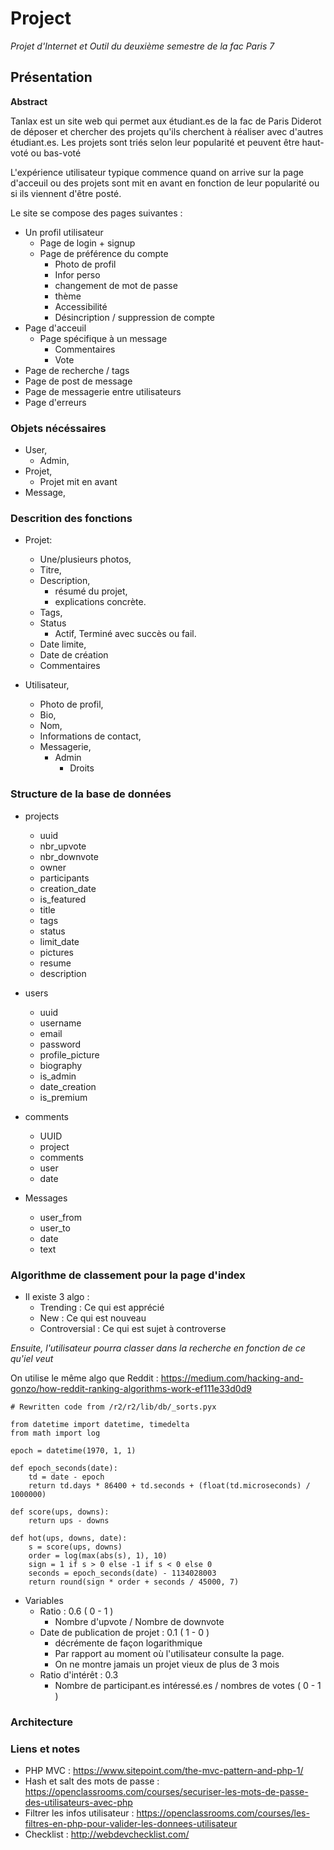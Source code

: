 # Project

*Projet d'Internet et Outil du deuxième semestre de la fac Paris 7*

## Présentation

**Abstract**

Tanlax est un site web qui permet aux étudiant.es de la fac de Paris Diderot de déposer et chercher des projets qu'ils cherchent à réaliser avec d'autres étudiant.es. Les projets sont triés selon leur popularité et peuvent être haut-voté ou bas-voté

L'expérience utilisateur typique commence quand on arrive sur la page d'acceuil ou des projets sont mit en avant en fonction de leur popularité ou si ils viennent d'être posté.

Le site se compose des pages suivantes :
- Un profil utilisateur
    - Page de login + signup
    - Page de préférence du compte
        - Photo de profil
        - Infor perso
        - changement de mot de passe
        - thème
        - Accessibilité
        - Désincription / suppression de compte
- Page d'acceuil
    - Page spécifique à un message
        - Commentaires
        - Vote
- Page de recherche / tags
- Page de post de message
- Page de messagerie entre utilisateurs
- Page d'erreurs

### Objets nécéssaires

- User,
    - Admin,
- Projet,
    - Projet mit en avant
- Message,

### Descrition des fonctions

- Projet:
    - Une/plusieurs photos,
    - Titre,
    - Description,
        - résumé du projet,
        - explications concrète.
    - Tags,
    - Status
        - Actif, Terminé avec succès ou fail.
    - Date limite,
    - Date de création
    - Commentaires

- Utilisateur,
    - Photo de profil,
    - Bio,
    - Nom,
    - Informations de contact,
    - Messagerie,
        - Admin
            - Droits


### Structure de la base de données

- projects
    - uuid
    - nbr_upvote
    - nbr_downvote
    - owner
    - participants
    - creation_date
    - is_featured
    - title
    - tags
    - status
    - limit_date
    - pictures
    - resume
    - description

- users
    - uuid
    - username
    - email
    - password
    - profile_picture
    - biography
    - is_admin
    - date_creation
    - is_premium

- comments
    - UUID
    - project
    - comments
    - user
    - date

- Messages
    - user_from
    - user_to
    - date
    - text

### Algorithme de classement pour la page d'index

- Il existe 3 algo :
    - Trending : Ce qui est apprécié
    - New : Ce qui est nouveau
    - Controversial : Ce qui est sujet à controverse

*Ensuite, l'utilisateur pourra classer dans la recherche en fonction de ce qu'iel veut*

On utilise le même algo que Reddit : https://medium.com/hacking-and-gonzo/how-reddit-ranking-algorithms-work-ef111e33d0d9

```
# Rewritten code from /r2/r2/lib/db/_sorts.pyx

from datetime import datetime, timedelta
from math import log

epoch = datetime(1970, 1, 1)

def epoch_seconds(date):
    td = date - epoch
    return td.days * 86400 + td.seconds + (float(td.microseconds) / 1000000)

def score(ups, downs):
    return ups - downs

def hot(ups, downs, date):
    s = score(ups, downs)
    order = log(max(abs(s), 1), 10)
    sign = 1 if s > 0 else -1 if s < 0 else 0
    seconds = epoch_seconds(date) - 1134028003
    return round(sign * order + seconds / 45000, 7)
```

- Variables
    - Ratio : 0.6 ( 0 - 1 )
        - Nombre d'upvote / Nombre de downvote
    - Date de publication de projet : 0.1 ( 1 - 0 )
        - décrémente de façon logarithmique
        - Par rapport au moment où l'utilisateur consulte la page.
        - On ne montre jamais un projet vieux de plus de 3 mois
    - Ratio d'intérêt : 0.3
        - Nombre de participant.es intéressé.es / nombres de votes  ( 0 - 1 )

### Architecture


### Liens et notes

- PHP MVC : https://www.sitepoint.com/the-mvc-pattern-and-php-1/
- Hash et salt des mots de passe : https://openclassrooms.com/courses/securiser-les-mots-de-passe-des-utilisateurs-avec-php
- Filtrer les infos utilisateur : https://openclassrooms.com/courses/les-filtres-en-php-pour-valider-les-donnees-utilisateur
- Checklist : http://webdevchecklist.com/
